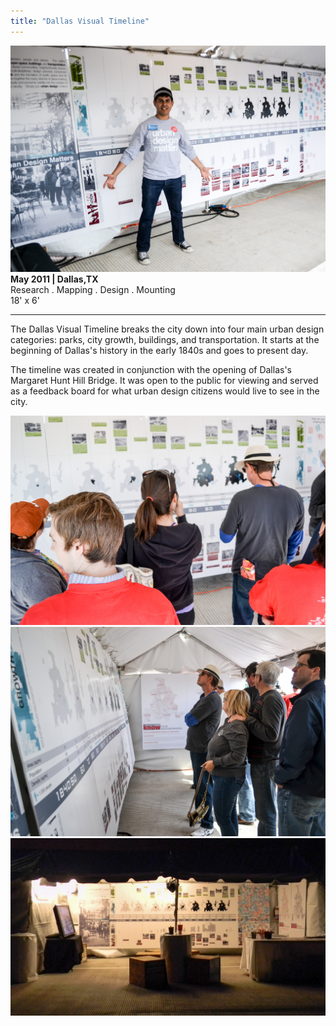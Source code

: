```yaml
---
title: "Dallas Visual Timeline"
---
```


![Dallas Visual Timeline](assets/img/work/dallas-visual-timeline/dallas-visual-timeline-1.jpg)
**May 2011 | Dallas,TX** <br>
Research . Mapping . Design . Mounting <br>
18' x 6' <br>

---

The Dallas Visual Timeline breaks the city down into four main urban design categories: parks, city growth, buildings, and transportation. It starts at the beginning of Dallas's history in the early 1840s and goes to present day.

The timeline was created in conjunction with the opening of Dallas's Margaret Hunt Hill Bridge. It was open to the public for viewing and served as a feedback board for what urban design citizens would live to see in the city.

![Dallas Visual Timeline](assets/img/work/dallas-visual-timeline/dallas-visual-timeline-2.jpg)
![Dallas Visual Timeline](assets/img/work/dallas-visual-timeline/dallas-visual-timeline-3.jpg)
![Dallas Visual Timeline](assets/img/work/dallas-visual-timeline/dallas-visual-timeline-4.jpg)
